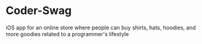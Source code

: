 # Coder-Swag
iOS app for an online store where people can buy shirts, hats, hoodies, and more goodies related to a programmer's lifestyle
